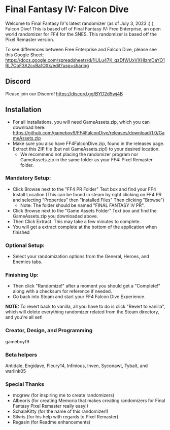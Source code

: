 # Final Fantasy IV:  Falcon Dive

Welcome to Final Fantasy IV's latest randomizer (as of July 3, 2023 :) ), Falcon Dive!  This is based off of Final Fantasy IV:  Free Enterprise, an open world randomizer for FF4 for the SNES.  This randomizer is based off the Pixel Remaster version.

To see differences between Free Enterprise and Falcon Dive, please see this Google Sheet:  https://docs.google.com/spreadsheets/d/1lULu47K_qzDfWUxVXHlzmDaYO1RL7CbF3A2cvBa1OXk/edit?usp=sharing

## Discord
Please join our Discord!  https://discord.gg/BYD2d5wj4B

## Installation
- For all installations, you will need GameAssets.zip, which you can download here:  https://github.com/gameboy9/FF4FalconDive/releases/download/1.0/GameAssets.zip
- Make sure you also have FF4FalconDive.zip, found in the releases page.  Extract this ZIP file (but not GameAssets.zip!) to your desired location.
  - We recommend not placing the randomizer program nor GameAssets.zip in the same folder as your FF4: Pixel Remaster folder.

### Mandatory Setup:
- Click Browse next to the "FF4 PR Folder" Text box and find your FF4 Install Location (This can be found in steam by right clicking on FF4 PR and selecting "Properties" then "Installed Files" Then clicking "Browse") 
  - Note: The folder should be named "FINAL FANTASY IV PR".
- Click Browse next to the "Game Assets Folder" Text box and find the GameAssets.zip you downloaded above.
- Then Click Extract. This may take a few minutes to complete.
- You will get a extract complete at the bottom of the application when finished

### Optional Setup:
- Select your randomization options from the General, Heroes, and Enemies tabs.

### Finishing Up:
- Then click "Randomize!" after a moment you should get a "Complete!" along with a checksum for reference if needed. 
- Go back into Steam and start your FF4 Falcon Dive Experience.

**NOTE:**  To revert back to vanilla, all you have to do is click "Revert to vanilla", which will delete everything randomizer related from the Steam directory, and you're all set!

### Creator, Design, and Programming
gameboyf9

### Beta helpers
Antidale, Engidave, Fleury14, Infinious, Inven, Syconawt, Tybalt, and warlink05

### Special Thanks
- mcgrew (for inspiring me to create randomizers)
- Albeoris (for creating Memoria that makes creating randomizers for Final Fantasy Pixel Remaster really easy!)
- SchalaKitty (for the name of this randomizer!)
- Silvris (for his help with regards to Pixel Remaster)
- Regasin (for Readme enhancements)
